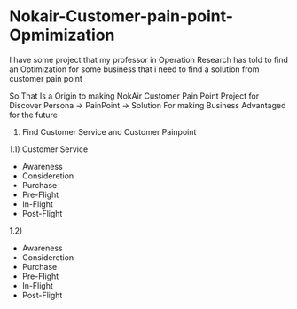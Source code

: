 # Nokair-Customer-pain-point-Opmimization
  I have some project that my professor in Operation Research has told to find an Optimization for some business that i need to find a solution from customer pain point

  So That Is a Origin to making NokAir Customer Pain Point Project for Discover Persona -> PainPoint -> Solution For making Business Advantaged for the future

1) Find Customer Service and Customer Painpoint
  
1.1) Customer Service
   - Awareness
   - Consideretion
   - Purchase
   - Pre-Flight
   - In-Flight
   - Post-Flight

1.2)
   - Awareness
   - Consideretion
   - Purchase
   - Pre-Flight
   - In-Flight
   - Post-Flight
   
